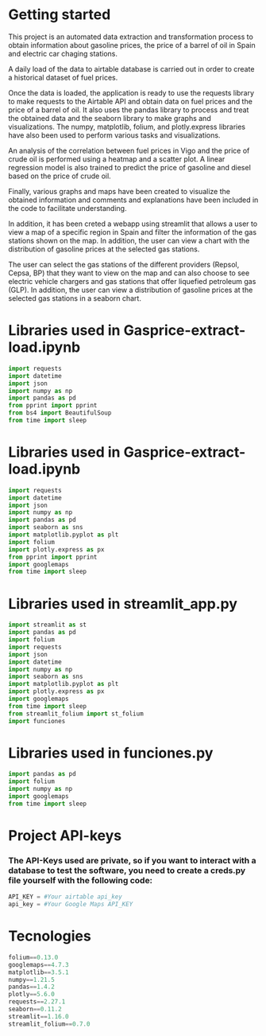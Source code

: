 # Getting started

This project is an automated data extraction and transformation process to obtain information about gasoline prices, the price of a barrel of oil in Spain and electric car chaging stations. 


A daily load of the data to airtable database is carried out in order to create a historical dataset of fuel prices.

Once the data is loaded, the application is ready to use the requests library to make requests to the Airtable API and obtain data on fuel prices and the price of a barrel of oil. It also uses the pandas library to process and treat the obtained data and the seaborn library to make graphs and visualizations. The numpy, matplotlib, folium, and plotly.express libraries have also been used to perform various tasks and visualizations.

An analysis of the correlation between fuel prices in Vigo and the price of crude oil is performed using a heatmap and a scatter plot. A linear regression model is also trained to predict the price of gasoline and diesel based on the price of crude oil.

Finally, various graphs and maps have been created to visualize the obtained information and comments and explanations have been included in the code to facilitate understanding.

In addition, it has been creted a webapp using streamlit that allows a user to view a map of a specific region in Spain and filter the information of the gas stations shown on the map. In addition, the user can view a chart with the distribution of gasoline prices at the selected gas stations.

The user can select the gas stations of the different providers (Repsol, Cepsa, BP) that they want to view on the map and can also choose to see electric vehicle chargers and gas stations that offer liquefied petroleum gas (GLP). In addition, the user can view a distribution of gasoline prices at the selected gas stations in a seaborn chart.

# Libraries used in Gasprice-extract-load.ipynb
```python
import requests
import datetime
import json
import numpy as np
import pandas as pd
from pprint import pprint
from bs4 import BeautifulSoup
from time import sleep
```
# Libraries used in Gasprice-extract-load.ipynb
```python
import requests
import datetime
import json
import numpy as np
import pandas as pd
import seaborn as sns
import matplotlib.pyplot as plt
import folium
import plotly.express as px
from pprint import pprint
import googlemaps
from time import sleep
```
# Libraries used in streamlit_app.py
```python
import streamlit as st
import pandas as pd
import folium
import requests
import json
import datetime
import numpy as np
import seaborn as sns
import matplotlib.pyplot as plt
import plotly.express as px
import googlemaps
from time import sleep
from streamlit_folium import st_folium
import funciones
```
# Libraries used in funciones.py
```python
import pandas as pd
import folium
import numpy as np
import googlemaps
from time import sleep
```
# Project API-keys

### The API-Keys used are private, so if you want to interact with a database to test the software, you need to create a creds.py file yourself with the following code:
```python
API_KEY = #Your airtable api_key
api_key = #Your Google Maps API_KEY
```
# Tecnologies
```python
folium==0.13.0
googlemaps==4.7.3
matplotlib==3.5.1
numpy==1.21.5
pandas==1.4.2
plotly==5.6.0
requests==2.27.1
seaborn==0.11.2
streamlit==1.16.0
streamlit_folium==0.7.0
```